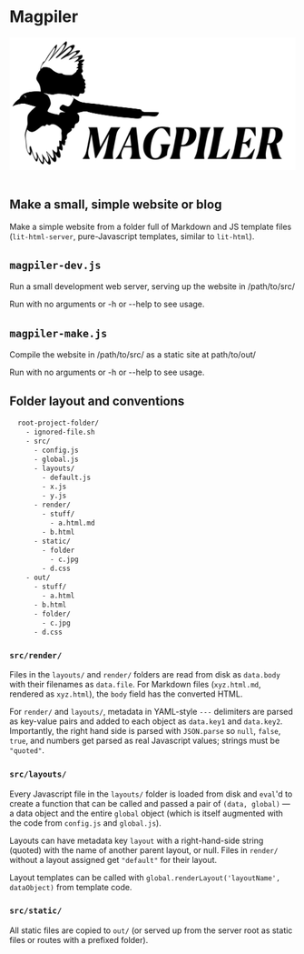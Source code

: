 # Magpiler

<img src="magpiler-icon.svg" style="margin-bottom: 1rem;" />

## Make a small, simple website or blog

Make a simple website from a folder full of Markdown and JS template files (`lit-html-server`, pure-Javascript templates, similar to `lit-html`).

## `magpiler-dev.js`

Run a small development web server, serving up the website in /path/to/src/

Run with no arguments or -h or --help to see usage.

## `magpiler-make.js`

Compile the website in /path/to/src/ as a static site at path/to/out/

Run with no arguments or -h or --help to see usage.

## Folder layout and conventions

```
  root-project-folder/
    - ignored-file.sh
    - src/
      - config.js
      - global.js
      - layouts/
        - default.js
        - x.js
        - y.js
      - render/
        - stuff/
          - a.html.md
        - b.html
      - static/
        - folder
          - c.jpg
        - d.css
    - out/
      - stuff/
        - a.html
      - b.html
      - folder/
        - c.jpg
      - d.css
```

### `src/render/`

Files in the `layouts/` and `render/` folders are read from disk as `data.body` with their filenames as `data.file`. For Markdown files (`xyz.html.md`, rendered as `xyz.html`), the `body` field has the converted HTML.

For `render/` and `layouts/`, metadata in YAML-style `---` delimiters are parsed as key-value pairs and added to each object as `data.key1` and `data.key2`. Importantly, the right hand side is parsed with `JSON.parse` so `null`, `false`, `true`, and numbers get parsed as real Javascript values; strings must be `"quoted"`.

### `src/layouts/`

Every Javascript file in the `layouts/` folder is loaded from disk and `eval`'d to create a function that can be called and passed a pair of `(data, global)` — a data object and the entire `global` object (which is itself augmented with the code from `config.js` and `global.js`).

Layouts can have metadata key `layout` with a right-hand-side string (quoted) with the name of another parent layout, or null. Files in `render/` without a layout assigned get `"default"` for their layout.

Layout templates can be called with ``global.renderLayout('layoutName', dataObject)`` from template code.

### `src/static/`

All static files are copied to `out/` (or served up from the server root as static files or routes with a prefixed folder).

